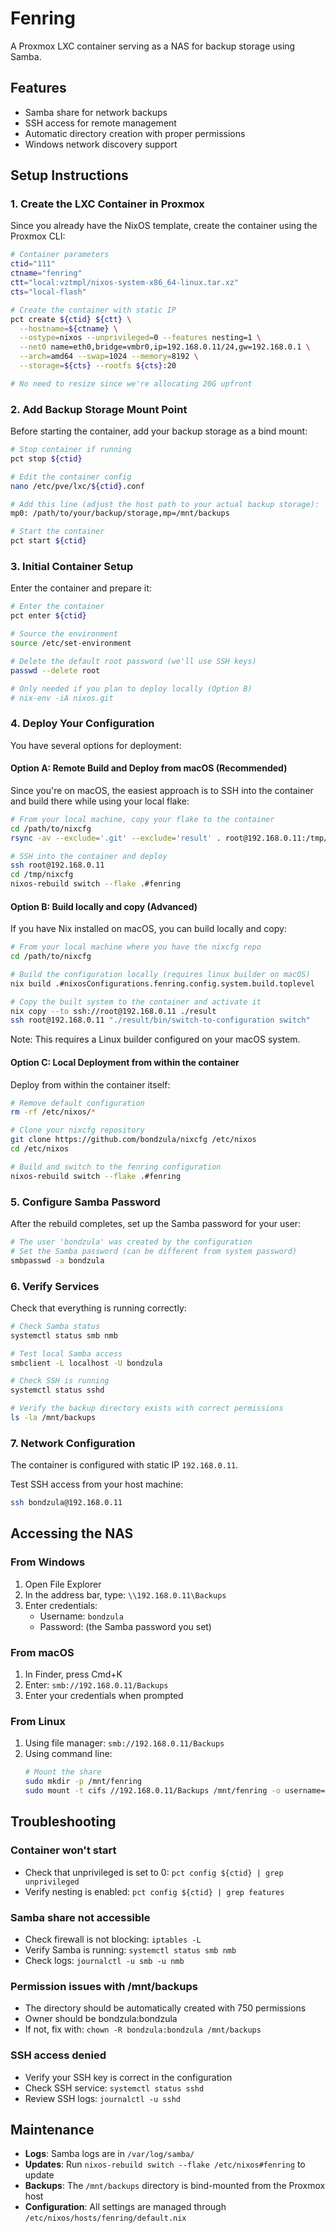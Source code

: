 # Fenring

A Proxmox LXC container serving as a NAS for backup storage using Samba.

## Features
- Samba share for network backups
- SSH access for remote management
- Automatic directory creation with proper permissions
- Windows network discovery support

## Setup Instructions

### 1. Create the LXC Container in Proxmox

Since you already have the NixOS template, create the container using the Proxmox CLI:

```bash
# Container parameters
ctid="111"
ctname="fenring"
ctt="local:vztmpl/nixos-system-x86_64-linux.tar.xz"
cts="local-flash"

# Create the container with static IP
pct create ${ctid} ${ctt} \
  --hostname=${ctname} \
  --ostype=nixos --unprivileged=0 --features nesting=1 \
  --net0 name=eth0,bridge=vmbr0,ip=192.168.0.11/24,gw=192.168.0.1 \
  --arch=amd64 --swap=1024 --memory=8192 \
  --storage=${cts} --rootfs ${cts}:20

# No need to resize since we're allocating 20G upfront
```

### 2. Add Backup Storage Mount Point

Before starting the container, add your backup storage as a bind mount:

```bash
# Stop container if running
pct stop ${ctid}

# Edit the container config
nano /etc/pve/lxc/${ctid}.conf

# Add this line (adjust the host path to your actual backup storage):
mp0: /path/to/your/backup/storage,mp=/mnt/backups

# Start the container
pct start ${ctid}
```

### 3. Initial Container Setup

Enter the container and prepare it:

```bash
# Enter the container
pct enter ${ctid}

# Source the environment
source /etc/set-environment

# Delete the default root password (we'll use SSH keys)
passwd --delete root

# Only needed if you plan to deploy locally (Option B)
# nix-env -iA nixos.git
```

### 4. Deploy Your Configuration

You have several options for deployment:

#### Option A: Remote Build and Deploy from macOS (Recommended)

Since you're on macOS, the easiest approach is to SSH into the container and build there while using your local flake:

```bash
# From your local machine, copy your flake to the container
cd /path/to/nixcfg
rsync -av --exclude='.git' --exclude='result' . root@192.168.0.11:/tmp/nixcfg/

# SSH into the container and deploy
ssh root@192.168.0.11
cd /tmp/nixcfg
nixos-rebuild switch --flake .#fenring
```

#### Option B: Build locally and copy (Advanced)

If you have Nix installed on macOS, you can build locally and copy:

```bash
# From your local machine where you have the nixcfg repo
cd /path/to/nixcfg

# Build the configuration locally (requires linux builder on macOS)
nix build .#nixosConfigurations.fenring.config.system.build.toplevel

# Copy the built system to the container and activate it
nix copy --to ssh://root@192.168.0.11 ./result
ssh root@192.168.0.11 "./result/bin/switch-to-configuration switch"
```

Note: This requires a Linux builder configured on your macOS system.

#### Option C: Local Deployment from within the container

Deploy from within the container itself:

```bash
# Remove default configuration
rm -rf /etc/nixos/*

# Clone your nixcfg repository
git clone https://github.com/bondzula/nixcfg /etc/nixos
cd /etc/nixos

# Build and switch to the fenring configuration
nixos-rebuild switch --flake .#fenring
```

### 5. Configure Samba Password

After the rebuild completes, set up the Samba password for your user:

```bash
# The user 'bondzula' was created by the configuration
# Set the Samba password (can be different from system password)
smbpasswd -a bondzula
```

### 6. Verify Services

Check that everything is running correctly:

```bash
# Check Samba status
systemctl status smb nmb

# Test local Samba access
smbclient -L localhost -U bondzula

# Check SSH is running
systemctl status sshd

# Verify the backup directory exists with correct permissions
ls -la /mnt/backups
```

### 7. Network Configuration

The container is configured with static IP `192.168.0.11`.

Test SSH access from your host machine:

```bash
ssh bondzula@192.168.0.11
```

## Accessing the NAS

### From Windows
1. Open File Explorer
2. In the address bar, type: `\\192.168.0.11\Backups`
3. Enter credentials:
   - Username: `bondzula`
   - Password: (the Samba password you set)

### From macOS
1. In Finder, press Cmd+K
2. Enter: `smb://192.168.0.11/Backups`
3. Enter your credentials when prompted

### From Linux
1. Using file manager: `smb://192.168.0.11/Backups`
2. Using command line:
   ```bash
   # Mount the share
   sudo mkdir -p /mnt/fenring
   sudo mount -t cifs //192.168.0.11/Backups /mnt/fenring -o username=bondzula
   ```

## Troubleshooting

### Container won't start
- Check that unprivileged is set to 0: `pct config ${ctid} | grep unprivileged`
- Verify nesting is enabled: `pct config ${ctid} | grep features`

### Samba share not accessible
- Check firewall is not blocking: `iptables -L`
- Verify Samba is running: `systemctl status smb nmb`
- Check logs: `journalctl -u smb -u nmb`

### Permission issues with /mnt/backups
- The directory should be automatically created with 750 permissions
- Owner should be bondzula:bondzula
- If not, fix with: `chown -R bondzula:bondzula /mnt/backups`

### SSH access denied
- Verify your SSH key is correct in the configuration
- Check SSH service: `systemctl status sshd`
- Review SSH logs: `journalctl -u sshd`

## Maintenance

- **Logs**: Samba logs are in `/var/log/samba/`
- **Updates**: Run `nixos-rebuild switch --flake /etc/nixos#fenring` to update
- **Backups**: The `/mnt/backups` directory is bind-mounted from the Proxmox host
- **Configuration**: All settings are managed through `/etc/nixos/hosts/fenring/default.nix`
